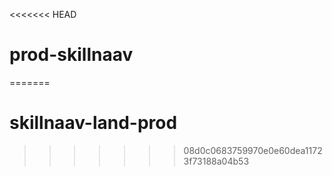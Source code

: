 <<<<<<< HEAD
# prod-skillnaav
=======
# skillnaav-land-prod
>>>>>>> 08d0c0683759970e0e60dea11723f73188a04b53

